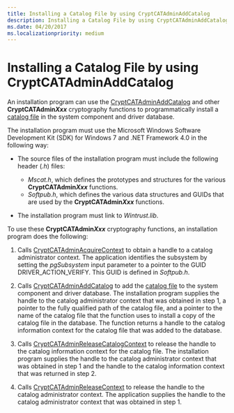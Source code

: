 ```yaml
---
title: Installing a Catalog File by using CryptCATAdminAddCatalog
description: Installing a Catalog File by using CryptCATAdminAddCatalog
ms.date: 04/20/2017
ms.localizationpriority: medium
---
```


# Installing a Catalog File by using CryptCATAdminAddCatalog


An installation program can use the [CryptCATAdminAddCatalog](/windows/win32/api/mscat/nf-mscat-cryptcatadminaddcatalog) and other **CryptCATAdmin*Xxx*** cryptography functions to programmatically install a [catalog file](catalog-files.md) in the system component and driver database.

The installation program must use the Microsoft Windows Software Development Kit (SDK) for Windows 7 and .NET Framework 4.0 in the following way:

- The source files of the installation program must include the following header (*.h*) files:
  - *Mscat.h*, which defines the prototypes and structures for the various **CryptCATAdmin*Xxx*** functions.
  - *Softpub.h*, which defines the various data structures and GUIDs that are used by the **CryptCATAdmin*Xxx*** functions.

- The installation program must link to *Wintrust.lib*.

To use these **CryptCATAdmin*Xxx*** cryptography functions, an installation program does the following:

1.  Calls [CryptCATAdminAcquireContext](/windows/win32/api/mscat/nf-mscat-cryptcatadminacquirecontext) to obtain a handle to a catalog administrator context. The application identifies the subsystem by setting the *pgSubsystem* input parameter to a pointer to the GUID DRIVER_ACTION_VERIFY. This GUID is defined in *Softpub.h*.

2.  Calls [CryptCATAdminAddCatalog](/windows/win32/api/mscat/nf-mscat-cryptcatadminaddcatalog) to add the [catalog file](catalog-files.md) to the system component and driver database. The installation program supplies the handle to the catalog administrator context that was obtained in step 1, a pointer to the fully qualified path of the catalog file, and a pointer to the name of the catalog file that the function uses to install a copy of the catalog file in the database. The function returns a handle to the catalog information context for the catalog file that was added to the database.

3.  Calls [CryptCATAdminReleaseCatalogContext](/windows/win32/api/mscat/nf-mscat-cryptcatadminreleasecatalogcontext) to release the handle to the catalog information context for the catalog file. The installation program supplies the handle to the catalog administrator context that was obtained in step 1 and the handle to the catalog information context that was returned in step 2.

4.  Calls [CryptCATAdminReleaseContext](/windows/win32/api/mscat/nf-mscat-cryptcatadminreleasecontext) to release the handle to the catalog administrator context. The application supplies the handle to the catalog administrator context that was obtained in step 1.
